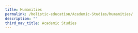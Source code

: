 ```yaml
---
title: Humanities
permalink: /holistic-education/Academic-Studies/humanities/
description: ""
third_nav_title: Academic Studies
---
```

